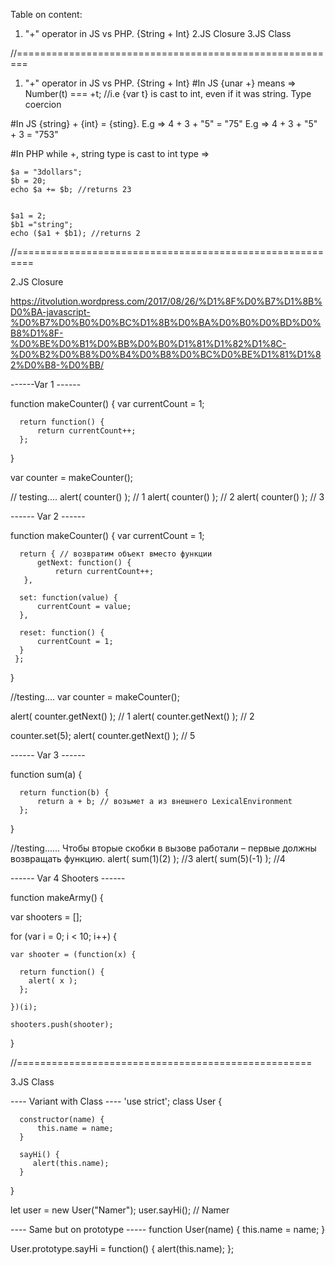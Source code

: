 
Table on content:

1. "+" operator in JS vs PHP. {String + Int}
2.JS Closure
3.JS Class







//========================================================

1. "+" operator in JS vs PHP. {String + Int}
 #In JS {unar +} means  => Number(t) === +t; //i.e {var t} is cast to int, even if it was string. Type coercion
 
 #In JS {string} + {int} = {sting}. E.g =>  4 + 3 + "5" = "75"   E.g => 4 + 3 + "5" + 3 = "753"
 
 #In PHP while +,  string type  is cast to int type =>
 
    $a = "3dollars";
    $b = 20;
    echo $a += $b; //returns 23
	
	
    $a1 = 2;
    $b1 ="string";
    echo ($a1 + $b1); //returns 2

	
	
//=========================================================

2.JS Closure

https://itvolution.wordpress.com/2017/08/26/%D1%8F%D0%B7%D1%8B%D0%BA-javascript-%D0%B7%D0%B0%D0%BC%D1%8B%D0%BA%D0%B0%D0%BD%D0%B8%D1%8F-%D0%BE%D0%B1%D0%BB%D0%B0%D1%81%D1%82%D1%8C-%D0%B2%D0%B8%D0%B4%D0%B8%D0%BC%D0%BE%D1%81%D1%82%D0%B8-%D0%BB/

------Var 1 ------

  function makeCounter() {
      var currentCount = 1;

      return function() {
          return currentCount++;
      };
  }

  var counter = makeCounter();

  // testing....
  alert( counter() ); // 1
  alert( counter() ); // 2
  alert( counter() ); // 3


------ Var 2 ------

  function makeCounter() {
      var currentCount = 1;

      return { // возвратим объект вместо функции
          getNext: function() {
              return currentCount++;
       },

      set: function(value) {
          currentCount = value;
      },

      reset: function() {
          currentCount = 1;
      }
     };
  }
  
   //testing....
   var counter = makeCounter();

  
  alert( counter.getNext() ); // 1
  alert( counter.getNext() ); // 2

  counter.set(5);
  alert( counter.getNext() ); // 5



------ Var 3 ------

  function sum(a) {

      return function(b) {
          return a + b; // возьмет a из внешнего LexicalEnvironment
      };

   }


  //testing...... Чтобы вторые скобки в вызове работали – первые должны возвращать функцию.
  alert( sum(1)(2) );  //3
  alert( sum(5)(-1) ); //4
  
  
 ------ Var 4 Shooters ------

  function makeArmy() {

  var shooters = [];

  for (var i = 0; i < 10; i++) {

    var shooter = (function(x) {

      return function() {
        alert( x );
      };

    })(i);

    shooters.push(shooter);
  }


















//===================================================

3.JS Class

---- Variant with Class ----
  'use strict';
  class User {

      constructor(name) {
          this.name = name;
      }

      sayHi() {
         alert(this.name);
      }

   }

  let user = new User("Namer");
  user.sayHi(); // Namer
  
  ---- Same but on prototype -----
  function User(name) {
    this.name = name;
  }

  User.prototype.sayHi = function() {
     alert(this.name);
  };


